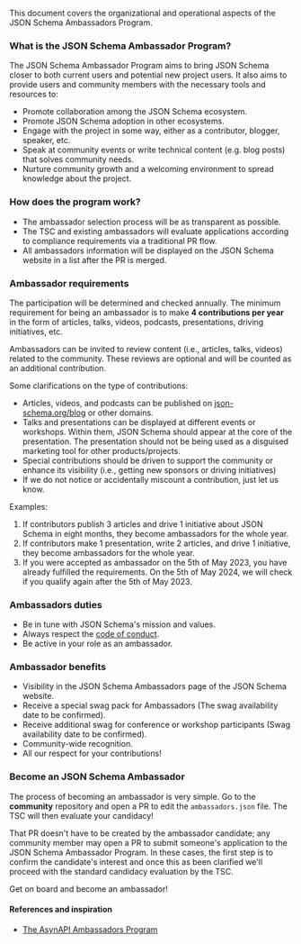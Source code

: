 This document covers the organizational and operational aspects of the JSON Schema Ambassadors Program.

### What is the JSON Schema Ambassador Program?

The JSON Schema Ambassador Program aims to bring JSON Schema closer to both current users and potential new project users. It also aims to provide users and community members with the necessary tools and resources to:

- Promote collaboration among the JSON Schema ecosystem.
- Promote JSON Schema adoption in other ecosystems.
- Engage with the project in some way, either as a contributor, blogger, speaker, etc.
- Speak at community events or write technical content (e.g. blog posts) that solves community needs.
- Nurture community growth and a welcoming environment to spread knowledge about the project.

### How does the program work?

- The ambassador selection process will be as transparent as possible.
- The TSC and existing ambassadors will evaluate applications according to compliance requirements via a traditional PR flow.
- All ambassadors information will be displayed on the JSON Schema website in a list after the PR is merged.

### Ambassador requirements

The participation will be determined and checked annually. The minimum requirement for being an ambassador is to make **4 contributions per year** in the form of articles, talks, videos, podcasts, presentations, driving initiatives, etc.

Ambassadors can be invited to review content (i.e., articles, talks, videos) related to the community. These reviews are optional and will be counted as an additional contribution.

Some clarifications on the type of contributions:
    
- Articles, videos, and podcasts can be published on [json-schema.org/blog](https://json-schema.org/blog) or other domains. 
- Talks and presentations can be displayed at different events or workshops. Within them, JSON Schema should appear at the core of the presentation. The presentation should not be being used as a disguised marketing tool for other products/projects.
- Special contributions should be driven to support the community or enhance its visibility (i.e., getting new sponsors or driving initiatives) 
- If we do not notice or accidentally miscount a contribution, just let us know.
         
Examples: 

1. If contributors publish 3 articles and drive 1 initiative about JSON Schema in eight months, they become ambassadors for the whole year.
2. If contributors make 1 presentation, write 2 articles, and drive 1 initiative, they become ambassadors for the whole year.
3. If you were accepted as ambassador on the 5th of May 2023, you have already fulfilled the requirements. On the 5th of May 2024, we will check if you qualify again after the 5th of May 2023.
   
### Ambassadors duties

- Be in tune with JSON Schema's mission and values.
- Always respect the [code of conduct](https://github.com/json-schema-org/.github/blob/main/CODE_OF_CONDUCT.md).
- Be active in your role as an ambassador.

### Ambassador benefits

- Visibility in the JSON Schema Ambassadors page of the JSON Schema website.
- Receive a special swag pack for Ambassadors (The swag availability date to be confirmed).
- Receive additional swag for conference or workshop participants (Swag availability date to be confirmed).
- Community-wide recognition.
- All our respect for your contributions!

### Become an JSON Schema Ambassador

The process of becoming an ambassador is very simple. Go to the **community** repository and open a PR to edit the `ambassadors.json` file. The TSC will then evaluate your candidacy!

That PR doesn't have to be created by the ambassador candidate; any community member may open a PR to submit someone's application to the JSON Schema Ambassador Program. In these cases, the first step is to confirm the candidate's interest and once this as been clarified we'll proceed with the standard candidacy evaluation by the TSC.

Get on board and become an ambassador!

#### References and inspiration

- [The AsynAPI Ambassadors Program](https://github.com/asyncapi/community/blob/master/AMBASSADOR_ORGANIZATION.md)